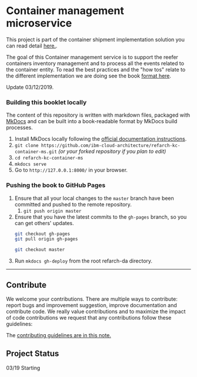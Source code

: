 # Container management microservice

This project is part of the container shipment implementation solution you can read detail [here.](https://ibm-cloud-architecture.github.io/refarch-kc/).

The goal of this Container management service is to support the reefer containers inventory management and to process all the events related to the container entity. To read the best practices and the "how tos" relate to the different implementation we are doing see the book [format here](https://ibm-cloud-architecture.github.io/refarch-kc-container-ms). 

Update 03/12/2019.

### Building this booklet locally

The content of this repository is written with markdown files, packaged with [MkDocs](https://www.mkdocs.org/) and can be built into a book-readable format by MkDocs build processes.

1. Install MkDocs locally following the [official documentation instructions](https://www.mkdocs.org/#installation).
2. `git clone https://github.com/ibm-cloud-architecture/refarch-kc-container-ms.git` _(or your forked repository if you plan to edit)_
3. `cd refarch-kc-container-ms`
4. `mkdocs serve`
5. Go to `http://127.0.0.1:8000/` in your browser.

### Pushing the book to GitHub Pages

1. Ensure that all your local changes to the `master` branch have been committed and pushed to the remote repository.
   1. `git push origin master`
2. Ensure that you have the latest commits to the `gh-pages` branch, so you can get others' updates.
	```bash
	git checkout gh-pages
	git pull origin gh-pages
	
	git checkout master
	```
3. Run `mkdocs gh-deploy` from the root refarch-da directory.

--- 

## Contribute

We welcome your contributions. There are multiple ways to contribute: report bugs and improvement suggestion, improve documentation and contribute code.
We really value contributions and to maximize the impact of code contributions we request that any contributions follow these guidelines:

The [contributing guidelines are in this note.](./CONTRIBUTING.md)

## Project Status
03/19 Starting